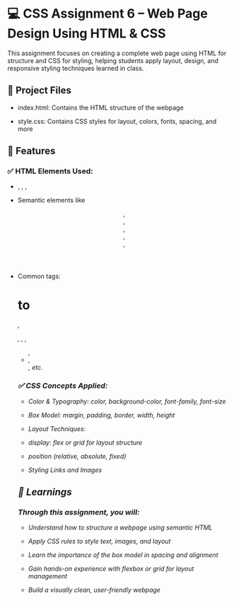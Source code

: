 # 💻 CSS Assignment 6 – Web Page Design Using HTML & CSS

This assignment focuses on creating a complete web page using HTML for structure and CSS for styling, helping students apply layout, design, and responsive styling techniques learned in class.

## 📁 Project Files

- index.html: Contains the HTML structure of the webpage

- style.css: Contains CSS styles for layout, colors, fonts, spacing, and more

## 🎯 Features
### ✅ HTML Elements Used:

- <!DOCTYPE html>, <html>, <head>, <body>

- Semantic elements like <header>, <nav>, <main>, <section>, <article>, <footer>

- Common tags: <h1> to <h6>, <p>, <a>, <img>, <ul>, <li>, <div>, etc.

### ✅ CSS Concepts Applied:

- Color & Typography: color, background-color, font-family, font-size

- Box Model: margin, padding, border, width, height

- Layout Techniques:

- display: flex or grid for layout structure

- position (relative, absolute, fixed)

- Styling Links and Images

## 📘 Learnings

### Through this assignment, you will:

- Understand how to structure a webpage using semantic HTML

- Apply CSS rules to style text, images, and layout

- Learn the importance of the box model in spacing and alignment

- Gain hands-on experience with flexbox or grid for layout management

- Build a visually clean, user-friendly webpage
